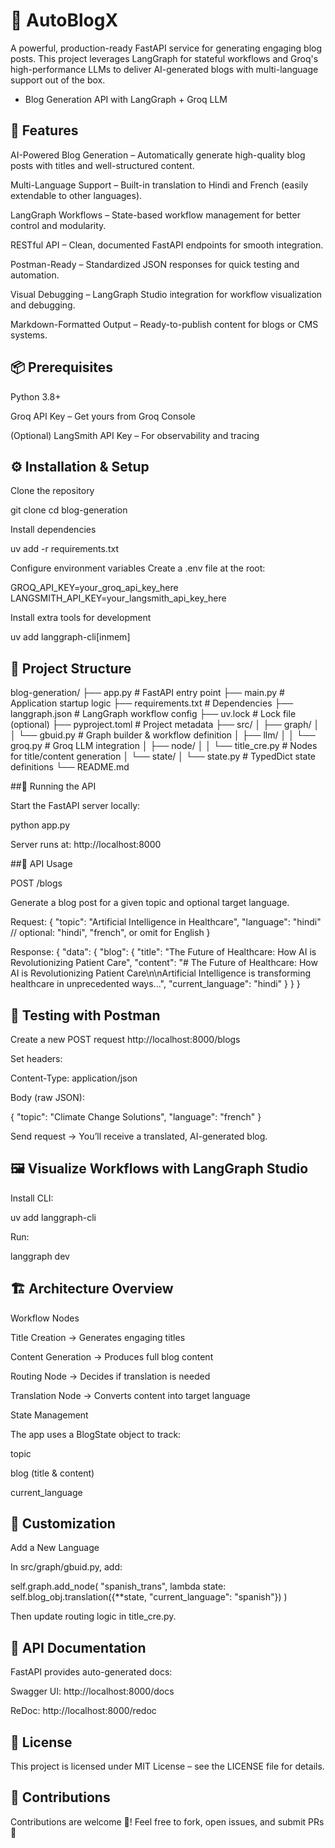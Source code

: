 # 📝 AutoBlogX 

A powerful, production-ready FastAPI service for generating engaging blog posts. This project leverages LangGraph for stateful workflows and Groq's high-performance LLMs to deliver AI-generated blogs with multi-language support out of the box.
- Blog Generation API with LangGraph + Groq LLM
  
## 🔗  Features

AI-Powered Blog Generation – Automatically generate high-quality blog posts with titles and well-structured content.

 Multi-Language Support – Built-in translation to Hindi and French (easily extendable to other languages).

LangGraph Workflows – State-based workflow management for better control and modularity.

 RESTful API – Clean, documented FastAPI endpoints for smooth integration.

 Postman-Ready – Standardized JSON responses for quick testing and automation.

 Visual Debugging – LangGraph Studio integration for workflow visualization and debugging.

 Markdown-Formatted Output – Ready-to-publish content for blogs or CMS systems.

## 📦 Prerequisites

Python 3.8+

Groq API Key – Get yours from Groq Console

(Optional) LangSmith API Key – For observability and tracing

## ⚙️ Installation & Setup

Clone the repository

git clone <your-repo-url>
cd blog-generation


Install dependencies

uv add -r requirements.txt


Configure environment variables
Create a .env file at the root:

GROQ_API_KEY=your_groq_api_key_here
LANGSMITH_API_KEY=your_langsmith_api_key_here


Install extra tools for development

uv add langgraph-cli[inmem]

## 📂 Project Structure

blog-generation/
├── app.py                 # FastAPI entry point
├── main.py                # Application startup logic
├── requirements.txt       # Dependencies
├── langgraph.json         # LangGraph workflow config
├── uv.lock                # Lock file (optional)
├── pyproject.toml         # Project metadata
├── src/
│   ├── graph/
│   │   └── gbuid.py       # Graph builder & workflow definition
│   ├── llm/
│   │   └── groq.py        # Groq LLM integration
│   ├── node/
│   │   └── title_cre.py   # Nodes for title/content generation
│   └── state/
│       └── state.py       # TypedDict state definitions
└── README.md

##🚀 Running the API

Start the FastAPI server locally:

python app.py


Server runs at: http://localhost:8000

##📡 API Usage

POST /blogs

Generate a blog post for a given topic and optional target language.

Request:
{
  "topic": "Artificial Intelligence in Healthcare",
  "language": "hindi"   // optional: "hindi", "french", or omit for English
}

Response:
{
  "data": {
    "blog": {
      "title": "The Future of Healthcare: How AI is Revolutionizing Patient Care",
      "content": "# The Future of Healthcare: How AI is Revolutionizing Patient Care\n\nArtificial Intelligence is transforming healthcare in unprecedented ways...",
      "current_language": "hindi"
    }
  }
}

## 🧪 Testing with Postman

Create a new POST request
http://localhost:8000/blogs

Set headers:

Content-Type: application/json


Body (raw JSON):

{
  "topic": "Climate Change Solutions",
  "language": "french"
}


Send request → You’ll receive a translated, AI-generated blog.

## 🖼️ Visualize Workflows with LangGraph Studio

Install CLI:

uv add langgraph-cli


Run:

langgraph dev


## 🏗️ Architecture Overview
Workflow Nodes

Title Creation → Generates engaging titles

Content Generation → Produces full blog content

Routing Node → Decides if translation is needed

Translation Node → Converts content into target language

State Management

The app uses a BlogState object to track:

topic

blog (title & content)

current_language

## 🔧 Customization

Add a New Language

In src/graph/gbuid.py, add:

self.graph.add_node(
  "spanish_trans",
  lambda state: self.blog_obj.translation({**state, "current_language": "spanish"})
)


Then update routing logic in title_cre.py.

## 📖 API Documentation

FastAPI provides auto-generated docs:

Swagger UI: http://localhost:8000/docs

ReDoc: http://localhost:8000/redoc

## 📜 License

This project is licensed under MIT License – see the LICENSE file for details.

## 🤝 Contributions
  Contributions are welcome 🎉! Feel free to fork, open issues, and submit PRs 🚀


